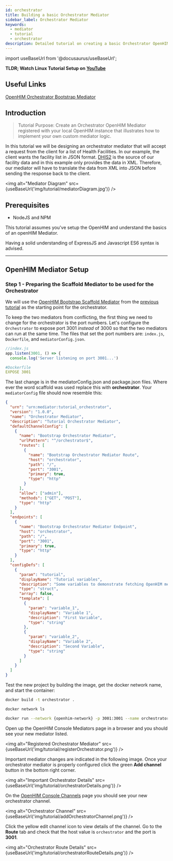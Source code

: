 ```yaml
---
id: orchestrator
title: Building a basic Orchestrator Mediator
sidebar_label: Orchestrator Mediator
keywords:
  - mediator
  - tutorial
  - orchestrator
description: Detailed tutorial on creating a basic Orchestrator OpenHIM Mediator
---
```


import useBaseUrl from '@docusaurus/useBaseUrl';

**TLDR; Watch Linux Tutorial Setup on [YouTube](https://www.youtube.com/watch?v=)**

## Useful Links

[OpenHIM Orchestrator Bootstrap Mediator](https://github.com/jembi/openhim-mediator-bootstrap-orchestrator)

## Introduction

> Tutorial Purpose: Create an Orchestrator OpenHIM Mediator registered with your local OpenHIM instance that illustrates how to implement your own custom mediator logic.

In this tutorial we will be designing an orchestrator mediator that will accept a request from the client for a list of Health Facilities. In our example, the client wants the facility list in JSON format. [DHIS2](https://docs.dhis2.org/2.28/en/user/html/ch02s02.html) is the source of our facility data and in this example only provides the data in XML. Therefore, our mediator will have to translate the data from XML into JSON before sending the response back to the client.

<img alt="Mediator Diagram" src={useBaseUrl('img/tutorial/mediatorDiagram.jpg')} />

## Prerequisites

- NodeJS and NPM

This tutorial assumes you've setup the OpenHIM and understand the basics of an openHIM Mediator.

Having a solid understanding of ExpressJS and Javascript ES6 syntax is advised.

---

## OpenHIM Mediator Setup

### Step 1 - Preparing the Scaffold Mediator to be used for the Orchestrator

We will use the [OpenHIM Bootstrap Scaffold Mediator](https://github.com/jembi/openhim-mediator-bootstrap-scaffold) from the [previous tutorial](https://github.com/jembi/openhim-mediator-tutorial/blob/master/1_Scaffold_OpenHIM_Mediator.md) as the starting point for the orchestrator.

To keep the two mediators from conflicting, the first thing we need to change for the orchestrator is the port numbers. Let's configure the `Orchestrator` to expose port 3001 _instead_ of 3000 so that the two mediators can run at the same time. The files that set the port numbers are: `index.js`, `Dockerfile`, and `mediatorConfig.json`.

```js
//index.js
app.listen(3001, () => {
  console.log('Server listening on port 3001...')
```

```yaml
#Dockerfile
EXPOSE 3001
```

The last change is in the mediatorConfig.json and package.json files. Where ever the word scaffold was used replace this with **orchestrator**. Your `mediatorConfig` file should now resemble this:

```json
{
  "urn": "urn:mediator:tutorial_orchestrator",
  "version": "1.0.0",
  "name": "Orchestrator Mediator",
  "description": "Tutorial Orchestrator Mediator",
  "defaultChannelConfig": [
    {
      "name": "Bootstrap Orchestrator Mediator",
      "urlPattern": "^/orchestrator$",
      "routes": [
        {
          "name": "Bootstrap Orchestrator Mediator Route",
          "host": "orchestrator",
          "path": "/",
          "port": "3001",
          "primary": true,
          "type": "http"
        }
      ],
      "allow": ["admin"],
      "methods": ["GET", "POST"],
      "type": "http"
    }
  ],
  "endpoints": [
    {
      "name": "Bootstrap Orchestrator Mediator Endpoint",
      "host": "orchestrator",
      "path": "/",
      "port": "3001",
      "primary": true,
      "type": "http"
    }
  ],
  "configDefs": [
    {
      "param": "tutorial",
      "displayName": "Tutorial variables",
      "description": "Some variables to demonstrate fetching OpenHIM mediator config",
      "type": "struct",
      "array": false,
      "template": [
        {
          "param": "variable_1",
          "displayName": "Variable 1",
          "description": "First Variable",
          "type": "string"
        },
        {
          "param": "variable_2",
          "displayName": "Variable 2",
          "description": "Second Variable",
          "type": "string"
        }
      ]
    }
  ]
}
```

Test the new project by building the image, get the docker network name, and start the container:

```sh
docker build -t orchestrator .

docker network ls

docker run --network {openhim-network} -p 3001:3001 --name orchestrator --rm orchestrator
```

Open up the OpenHIM Console Mediators page in a browser and you should see your new mediator listed.

<img alt="Registered Orchestrator Mediator" src={useBaseUrl('img/tutorial/registerOrchestrator.png')} />

Important mediator changes are indicated in the following image. Once your orchestrator mediator is properly configured click the green **Add channel** button in the bottom right corner.

<img alt="Important Orchestrator Details" src={useBaseUrl('img/tutorial/orchestratorDetails.png')} />

On the [OpenHIM Console Channels](http://localhost:9000/#!/channels) page you should see your new orchestrator channel.

<img alt="Orchestrator Channel" src={useBaseUrl('img/tutorial/addOrchestratorChannel.png')} />

Click the yellow edit channel icon to view details of the channel. Go to the **Route** tab and check that the host value is `orchestrator` and the port is **3001**.

<img alt="Orchestrator Route Details" src={useBaseUrl('img/tutorial/orchestratorRouteDetails.png')} />
